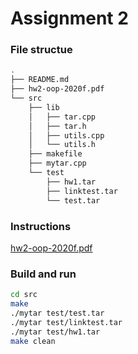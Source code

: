 # Assignment 2

### File structue 

```sh
.
├── README.md
├── hw2-oop-2020f.pdf
└── src
    ├── lib
    │   ├── tar.cpp
    │   ├── tar.h
    │   ├── utils.cpp
    │   └── utils.h
    ├── makefile
    ├── mytar.cpp
    └── test
        ├── hw1.tar
        ├── linktest.tar
        └── test.tar
```

### Instructions
[hw2-oop-2020f.pdf](hw2-oop-2020f.pdf)

### Build and run
```sh
cd src
make
./mytar test/test.tar
./mytar test/linktest.tar
./mytar test/hw1.tar
make clean
```
